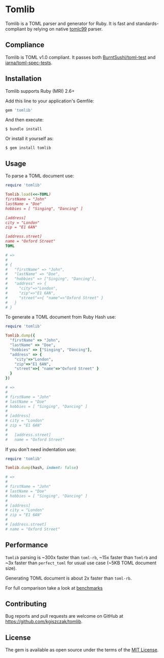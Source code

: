 # Tomlib

Tomlib is a TOML parser and generator for Ruby. It is fast and standards-compliant by relying
on native [tomlc99](https://github.com/cktan/tomlc99) parser.

## Compliance

Tomlib is TOML v1.0 compliant.
It passes both [BurntSushi/toml-test](https://github.com/BurntSushi/toml-test) and
[iarna/toml-spec-tests](https://github.com/iarna/toml-spec-tests).

## Installation

Tomlib supports Ruby (MRI) 2.6+

Add this line to your application's Gemfile:

```ruby
gem 'tomlib'
```

And then execute:

```
$ bundle install
```

Or install it yourself as:

```
$ gem install tomlib
```

## Usage

To parse a TOML document use:

```ruby
require 'tomlib'

Tomlib.load(<<~TOML)
firstName = "John"
lastName = "Doe"
hobbies = [ "Singing", "Dancing" ]

[address]
city = "London"
zip = "E1 6AN"

[address.street]
name = "Oxford Street"
TOML

# =>
#
# {
#   "firstName" => "John",
#   "lastName" => "Doe",
#   "hobbies" => ["Singing", "Dancing"],
#   "address" => {
#     "city"=>"London",
#     "zip"=>"E1 6AN",
#     "street"=>{ "name"=>"Oxford Street" }
#   }
# }
```

To generate a TOML document from Ruby Hash use:

```ruby
require 'tomlib'

Tomlib.dump({
  "firstName" => "John",
  "lastName" => "Doe",
  "hobbies" => ["Singing", "Dancing"],
  "address" => {
    "city"=>"London",
    "zip"=>"E1 6AN",
    "street"=>{ "name"=>"Oxford Street" }
  }
})

# =>
#
# firstName = "John"
# lastName = "Doe"
# hobbies = [ "Singing", "Dancing" ]
#
# [address]
# city = "London"
# zip = "E1 6AN"
#
#   [address.street]
#   name = "Oxford Street"
```

If you don't need indentation use:

```ruby
require 'tomlib'

Tomlib.dump(hash, indent: false)

# =>
#
# firstName = "John"
# lastName = "Doe"
# hobbies = [ "Singing", "Dancing" ]
#
# [address]
# city = "London"
# zip = "E1 6AN"
#
# [address.street]
# name = "Oxford Street"
```

## Performance

`Tomlib` parsing is ~300x faster than `toml-rb`, ~15x faster than `Tomlrb`
and ~3x faster than `perfect_toml` for usual use case (~5KB TOML document size).

Generating TOML document is about 2x faster than `toml-rb`.

For full comparison take a look at
[benchmarks](https://github.com/kgiszczak/tomlib/tree/master/benchmarks)

## Contributing

Bug reports and pull requests are welcome on GitHub at https://github.com/kgiszczak/tomlib.

## License

The gem is available as open source under the terms of the [MIT License](https://opensource.org/licenses/MIT).
